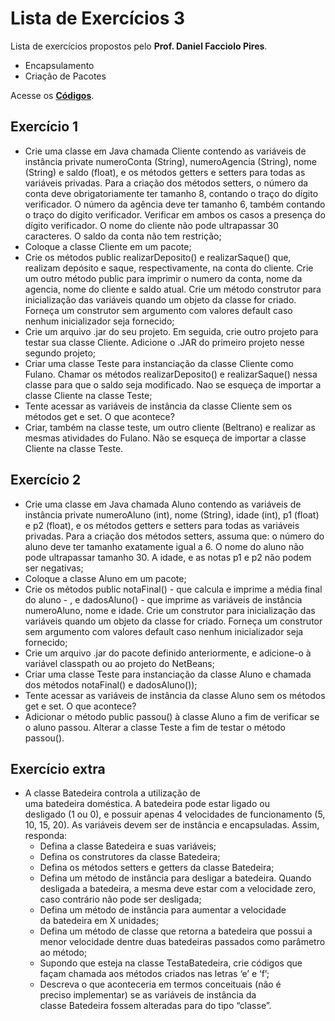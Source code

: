 # Lista de Exercícios 3

Lista de exercícios propostos pelo **Prof. Daniel Facciolo Pires**.

+ Encapsulamento
+ Criação de Pacotes

Acesse os **[Códigos](https://github.com/getuliovinicius/programacao.orientada.objeto/tree/master/lista-03/src/br/edu/fatecfranca/ads)**.


## Exercício 1

+ Crie uma classe em Java chamada Cliente contendo as variáveis de instância private numeroConta (String), numeroAgencia (String), nome (String) e saldo (float), e os métodos getters e setters para todas as variáveis privadas. Para a criação dos métodos setters, o número da conta deve obrigatoriamente ter tamanho 8, contando o traço do dígito verificador. O número da agência deve ter tamanho 6, também contando o traço do dígito verificador. Verificar em ambos os casos a presença do dígito verificador. O nome do cliente não pode ultrapassar 30 caracteres. O saldo da conta não tem restrição;
+ Coloque a classe Cliente em um pacote;
+ Crie os métodos public  realizarDeposito() e realizarSaque() que, realizam depósito e saque, respectivamente, na conta do cliente. Crie um outro método public para imprimir o numero da conta, nome da agencia, nome do cliente e saldo atual. Crie um método construtor para inicialização das variáveis quando um objeto da classe for criado. Forneça um construtor sem argumento com valores default caso nenhum inicializador seja fornecido;
+ Crie um arquivo .jar do seu projeto. Em seguida, crie outro projeto para testar sua classe Cliente. Adicione o .JAR do primeiro projeto nesse segundo projeto;
+ Criar uma classe Teste para instanciação da classe Cliente como Fulano. Chamar os métodos realizarDeposito() e realizarSaque() nessa classe para que o saldo seja modificado. Nao se esqueça de importar a classe Cliente na classe Teste;
+ Tente acessar as variáveis de instância da classe Cliente sem os métodos get e set. O que acontece?
+ Criar, também na classe teste, um outro cliente (Beltrano) e realizar as mesmas atividades do Fulano. Não se esqueça de importar a classe Cliente na classe Teste.

## Exercício 2

+ Crie uma classe em Java chamada Aluno contendo as variáveis de instância private numeroAluno (int), nome (String), idade (int), p1 (float) e p2 (float), e os métodos getters e setters para todas as variáveis privadas. Para a criação dos métodos setters, assuma que: o número do aluno deve ter tamanho exatamente igual a 6. O nome do aluno não pode ultrapassar tamanho 30. A idade, e as notas p1 e p2 não podem ser negativas;
+ Coloque a classe Aluno em um pacote;
+ Crie os métodos public notaFinal() - que calcula e imprime a média final do aluno - , e dadosAluno() - que imprime as variáveis de instância numeroAluno, nome e idade. Crie um construtor para inicialização das variáveis quando um objeto da classe for criado. Forneça um construtor sem argumento com valores default caso nenhum inicializador seja fornecido;
+ Crie um arquivo .jar do pacote definido anteriormente, e adicione-o à variável classpath ou ao projeto do NetBeans;
+ Criar uma classe Teste para instanciação da classe Aluno e chamada dos métodos notaFinal() e dadosAluno());
+ Tente acessar as variáveis de instância da classe Aluno sem os métodos get e set. O que acontece?
+ Adicionar o método public passou() à classe Aluno a fim de verificar se o aluno passou. Alterar a classe Teste a fim de testar o método passou().

## Exercício extra

+ A classe Batedeira controla a utilização de uma batedeira doméstica. A batedeira pode estar ligado ou desligado (1 ou 0), e possuir apenas 4 velocidades de funcionamento (5, 10, 15, 20). As variáveis devem ser de instância e encapsuladas. Assim, responda: 
	+ Defina a classe Batedeira e suas variáveis;
	+ Defina os construtores da classe Batedeira;
	+ Defina os métodos setters e getters da classe Batedeira;
	+ Defina um método de instância para desligar a batedeira. Quando desligada a batedeira, a mesma deve estar com a velocidade zero, caso contrário não pode ser desligada;
	+ Defina um método de instância para aumentar a velocidade da batedeira em X unidades;
	+ Defina um método de classe que retorna a batedeira que possui a menor velocidade dentre duas batedeiras passados como parâmetro ao método;
	+ Supondo que esteja na classe TestaBatedeira, crie códigos que façam chamada aos métodos criados nas letras ‘e’ e ‘f’;
	+ Descreva o que aconteceria em termos conceituais (não é preciso implementar) se as variáveis de instância da classe Batedeira fossem alteradas para do tipo “classe”.  
